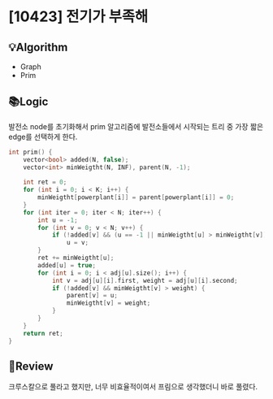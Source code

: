 # [10423] 전기가 부족해
## 💡Algorithm
- Graph
- Prim
## 📚Logic
발전소 node를 초기화해서 prim 알고리즘에 발전소들에서 시작되는 트리 중 가장 짧은 edge를 선택하게 한다.

```c++
int prim() {
    vector<bool> added(N, false);
    vector<int> minWeigtht(N, INF), parent(N, -1);
    
    int ret = 0;
    for (int i = 0; i < K; i++) {
        minWeigtht[powerplant[i]] = parent[powerplant[i]] = 0;
    }
    for (int iter = 0; iter < N; iter++) {
        int u = -1;
        for (int v = 0; v < N; v++) {
            if (!added[v] && (u == -1 || minWeigtht[u] > minWeigtht[v]))
                u = v;
        }
        ret += minWeigtht[u];
        added[u] = true;
        for (int i = 0; i < adj[u].size(); i++) {
            int v = adj[u][i].first, weight = adj[u][i].second;
            if (!added[v] && minWeigtht[v] > weight) {
                parent[v] = u;
                minWeigtht[v] = weight;
            }
        }
    }
    return ret;
}
```
## 📝Review
크루스칼으로 풀라고 했지만, 너무 비효율적이여서 프림으로 생각했더니 바로 풀렸다.
